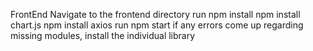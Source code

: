 FrontEnd
Navigate to the frontend directory
run npm install
npm install chart.js
npm install axios
run npm start
if any errors come up regarding missing modules, install the individual library